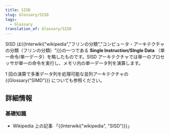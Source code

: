 ```yaml
---
title: SISD
slug: Glossary/SISD
tags:
  - Glossary
translation_of: Glossary/SISD
---
```

SISD は{{Interwiki("wikipedia","フリンの分類","コンピュータ・アーキテクチャの分類（フリンの分類）")}}の一つである **Single Instruction/SIngle Data** （単一命令/単一データ）を略したものです。SISD アーキテクチャでは単一のプロセッサが単一の命令を実行し、メモリ内の単一データ列を演算します。

1 回の演算で多重データ列を処理可能な並列アーキテクチャの {{Glossary("SIMD")}} についても参照ください。

## 詳細情報

### 基礎知識

- Wikipedia 上の記事 「{{Interwiki("wikipedia", "SISD")}}」
